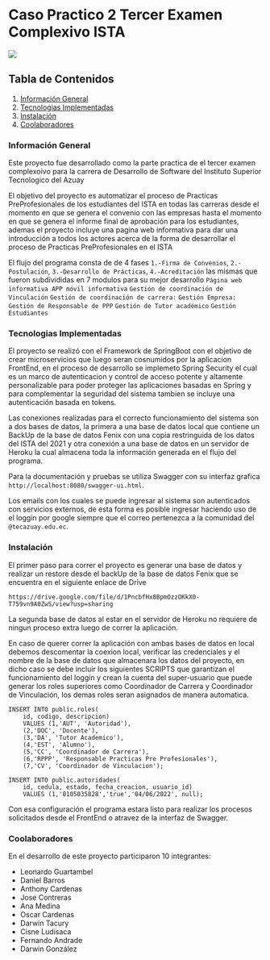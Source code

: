 # Caso Practico 2  Tercer Examen Complexivo ISTA
<img src="https://www.tecazuay.edu.ec/assets/img/logo%20desenfocado4.png">


## Tabla de Contenidos
1. [Información General](#general-info)
2. [Tecnologias Implementadas](#technologies)
3. [Instalación](#installation)
4. [Coolaboradores](#collaboration)

[//]: # (5. [FAQs]&#40;#faqs&#41;)

### Información General
Este proyecto fue desarrollado como la parte practica de el tercer examen complexoivo para la carrera de Desarrollo de Software del Instituto Superior Tecnologico del Azuay

El objetivo del proyecto es automatizar el proceso de Practicas PreProfesionales de los estudiantes del ISTA en todas las carreras desde el momento en que se genera el convenio con
las empresas hasta el momento en que se genera el informe final de aprobación para los estudiantes, ademas el proyecto incluye una pagina web informativa para dar una introducción a todos los actores acerca de
la forma de desarrollar el proceso de Practicas PreProfesionales en el ISTA

El flujo del programa consta de de 4 fases `1.-Firma de Convenios`, `2.-Postulación`, `3.-Desarrollo de Prácticas`, `4.-Acreditación` las mismas que fueron subdivididas en 7 modulos para su mejor desarrollo
`Página web informativa APP móvil informativa`
`Gestión de coordinación de Vinculación`
`Gestión de coordinación de carrera:`
`Gestión Empresa:`
`Gestión de Responsable de PPP`
`Gestión de Tutor académico`
`Gestión Estudiantes`


### Tecnologias Implementadas
El proyecto se realizó con el Framework de SpringBoot con el objetivo de crear microservicios que luego seran cosnumidos por la aplicacion FrontEnd, en el proceso de desarrollo
se implemeto Spring Security el cual es un marco de autenticacion y control de acceso potente y altamente personalizable para poder proteger las aplicaciones basadas en Spring y para complementar la seguridad del sistema tambien se incluye una autenticación basada en tokens.

Las conexiones realizadas para el correcto funcionamiento del sistema son a dos bases de datos, la primera a una base de datos local que contiene un BackUp de la base de datos Fenix con una copia restringuida de los datos del ISTA del 2021 y otra conexión a una base de datos 
en un servidor de Heroku la cual almacena toda la información generada en el flujo del programa.

Para la documentación y pruebas se utiliza Swagger con su interfaz grafica `http://localhost:8080/swagger-ui.html`.

Los emails con los cuales se puede ingresar al sistema son autenticados con servicios externos, de esta forma es posible ingresar haciendo uso de el loggin por google siempre que el correo pertenezca a la comunidad del `@tecazuay.edu.ec`.

### Instalación
El primer paso para correr el proyecto es generar una base de datos y realizar un restore desde el backUp de la base de datos Fenix que se encuentra en el siguiente enlace de Drive
```
https://drive.google.com/file/d/1PncbfHx8BpmOzzOKkX0-T759vn9A0ZwS/view?usp=sharing
```

La segunda base de datos al estar en el servidor de Heroku no requiere de ningun proceso extra luego de correr la aplicación.

En caso de querer correr la aplicación con ambas bases de datos en local debemos descomentar la coexion local, verificar las credenciales y el nombre de la base de datos que almacenara los datos del proyecto, en dicho caso se debe incluir los siguientes 
SCRIPTS que garantizan el funcionamiento del loggin y crean la cuenta del super-usuario que puede generar los roles superiores como Coordinador de Carrera y Coordinador de Vinculación, los demas roles seran asignados de manera automatica. 
```
INSERT INTO public.roles(
	id, codigo, descripcion)
	VALUES (1,'AUT', 'Autoridad'),
	(2,'DOC', 'Docente'),
	(3,'DA', 'Tutor Academico'),
	(4,'EST', 'Alumno'),
	(5,'CC', 'Coordinador de Carrera'),
	(6,'RPPP', 'Responsable Practicas Pre Profesionales'),
	(7,'CV', 'Coordinador de Vinculacion');
```

```
INSERT INTO public.autoridades(
	id, cedula, estado, fecha_creacion, usuario_id)
	VALUES (1,'0105035828','true','04/06/2022', null);
```

Con esa configuración el programa estara listo para realizar los procesos solicitados desde el FrontEnd o atravez de la interfaz de Swagger.
### Coolaboradores
En el desarrollo de este proyecto participaron 10 integrantes:
* Leonardo Guartambel
* Daniel Barros
* Anthony Cardenas
* Jose Contreras
* Ana Medina
* Oscar Cardenas
* Darwin Tacury
* Cisne Ludisaca
* Fernando Andrade
* Darwin González
